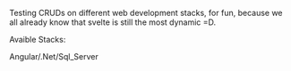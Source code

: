Testing CRUDs on different web development stacks, for fun, because we all already know that svelte is still the most dynamic =D.

Avaible Stacks:

Angular/.Net/Sql_Server